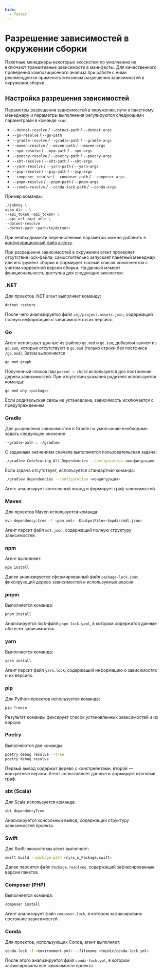 ```yaml
---
hide:
  - footer
---
```


# Разрешение зависимостей в окружении сборки

Пакетные менеджеры некоторых экосистем по умолчанию не включают транзитивные зависимости в манифесты. Для качественного проведения композиционного анализа при работе с ними рекомендуется применять механизм разрешения зависимостей в окружении сборки.

## Настройка разрешения зависимостей

Параметры разрешения зависимостей в окружении, пути к пакетному менеджеру и параметры выполнения регулируются следующими параметрами в команде `scan`:

- `--dotnet-resolve` / `--dotnet-path` / `--dotnet-args`
- `--go-resolve` / `--go-path`
- `--gradle-resolve` / `--gradle-path` / `--gradle-args`
- `--maven-resolve` / `--maven-path` / `--maven-args`
- `--npm-resolve` / `--npm-path` / `--npm-args`
- `--poetry-resolve` / `--poetry-path` / `--poetry-args`
- `--sbt-resolve` / `--sbt-path` / `--sbt-args`
- `--yarn-resolve` / `--yarn-path` / `--yarn-args`
- `--pip-resolve` / `--pip-path` / `--pip-args`
- `--composer-resolve` / `--composer-path` / `--composer-args`
- `--pnpm-resolve` / `--pnpm-path` / `--pnpm-args`
- `--conda-resolve` / `--conda-lock-path` / `--conda-args`

Пример команды:

``` bash
./johnny \
scan dir . \
--api_token <api_token> \
--api_url <api_url> \
--dotnet-resolve
--dotnet-path <path/to/dotnet>
```

При необходимости перечисленные параметры можно добавить в [конфигурационный файл агента](/agent/config).

При разрешении зависимостей в окружении агент проверяет отсутствие lock-файла, самостоятельно запускает пакетный менеджер или инструмент сборки и формирует полный список компонентов с учетом корректной версии сборки. На данный момент функциональность доступна для следующих экосистем:

### .NET

Для проектов .NET агент выполняет команду:

```bash
dotnet restore
````

После чего анализируется файл `obj/project.assets.json`, содержащий полную информацию о зависимостях и их версиях.

### Go

Агент использует данные из файлов `go.mod` и `go.sum`, добавляя записи из `go.sum`, которые отсутствуют в `go.mod` (только строки без постфикса `/go.mod`). Затем выполняется:

```bash
go mod graph
```

Полученный список пар `parent → child` используется для построения дерева зависимостей. При отсутствии указания родителя используется команда:

```bash
go mod why <package>
```

Если родительская связь не установлена, зависимость исключается с предупреждением.

### Gradle

Для разрешения зависимостей в Gradle по умолчанию необходимо задать следующее значение:

``` bash
--gradle-path : ./gradlew
```

С заданным значением сначала выполняется пользовательская задача:

```bash
./gradlew CodeScoring_All_Dependencies --configuration <конфигурация>
```

Если задача отсутствует, используется стандартная команда:

```bash
./gradlew dependencies --configuration <конфигурация>
```

Агент анализирует консольный вывод и формирует граф зависимостей.

### Maven

Для проектов Maven используется команда:

```bash
mvn dependency:tree -f <pom.xml> -DoutputFile=<tmpdir/mdt.json>
```

Агент парсит файл `mdt.json`, содержащий полную структуру зависимостей.

### npm

Агент выполняет:

```bash
npm install
```

Далее анализируется сформированный файл `package-lock.json`, фиксирующий дерево зависимостей и используемые версии.

### pnpm

Выполняется команда:

```bash
pnpm install
```

Анализируется lock-файл `pnpm-lock.yaml`, в котором содержатся данные обо всех зависимостях.

### yarn

Выполняется команда:

```bash
yarn install
```

Агент парсит файл `yarn.lock`, содержащий информацию о зависимостях и их версиях.

### pip

Для Python-проектов используется команда:

```bash
pip freeze
```

Результат команды фиксирует список установленных зависимостей и их версии.

### Poetry

Выполняются две команды:

```bash
poetry debug resolve --tree
poetry debug resolve
```

Первый вывод содержит дерево с констрейнтами, второй — конкретные версии. Агент сопоставляет данные и формирует итоговый граф.

### sbt (Scala)

Для Scala используется команда:

```bash
sbt dependencyTree
```

Анализируется консольный вывод, содержащий структуру зависимостей проекта.

### Swift

Для Swift-экосистемы агент выполняет:

```bash
swift build --package-path <путь_к_Package.swift>
```

Далее парсится файл `Package.resolved`, содержащий зафиксированные версии пакетов.

### Composer (PHP)

Выполняется команда:

```bash
composer install
```

Агент анализирует файл `composer.lock`, в котором зафиксировано состояние зависимостей.

### Conda

Для проектов, использующих Conda, агент выполняет:

```bash
conda-lock -f <environment.yml> --filename <tmpdir/conda-lock.yml>
```

После этого анализируется файл `conda-lock.yml`, в котором зафиксированы все зависимости проекта.
